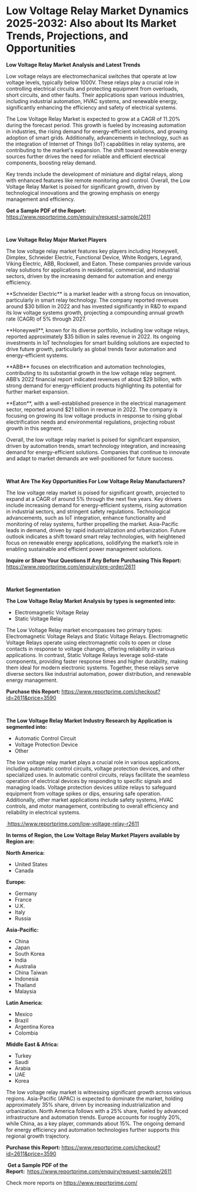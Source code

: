 <p><h1>Low Voltage Relay Market Dynamics 2025-2032: Also about Its Market Trends, Projections, and Opportunities</h1></p><p><strong>Low Voltage Relay Market Analysis and Latest Trends</strong></p>
<p><p>Low voltage relays are electromechanical switches that operate at low voltage levels, typically below 1000V. These relays play a crucial role in controlling electrical circuits and protecting equipment from overloads, short circuits, and other faults. Their applications span various industries, including industrial automation, HVAC systems, and renewable energy, significantly enhancing the efficiency and safety of electrical systems.</p><p>The Low Voltage Relay Market is expected to grow at a CAGR of 11.20% during the forecast period. This growth is fueled by increasing automation in industries, the rising demand for energy-efficient solutions, and growing adoption of smart grids. Additionally, advancements in technology, such as the integration of Internet of Things (IoT) capabilities in relay systems, are contributing to the market's expansion. The shift toward renewable energy sources further drives the need for reliable and efficient electrical components, boosting relay demand.</p><p>Key trends include the development of miniature and digital relays, along with enhanced features like remote monitoring and control. Overall, the Low Voltage Relay Market is poised for significant growth, driven by technological innovations and the growing emphasis on energy management and efficiency.</p></p>
<p><strong>Get a Sample PDF of the Report:&nbsp;</strong> <a href="https://www.reportprime.com/enquiry/request-sample/2611?utm_campaign=2732&utm_medium=2&utm_source=Github&utm_content=ia&utm_term=18032025&utm_id=low-voltage-relay">https://www.reportprime.com/enquiry/request-sample/2611</a></p>
<p>&nbsp;</p>
<p><strong>Low Voltage Relay Major Market Players</strong></p>
<p><p>The low voltage relay market features key players including Honeywell, Dimplex, Schneider Electric, Functional Device, White Rodgers, Legrand, Viking Electric, ABB, Rockwell, and Eaton. These companies provide various relay solutions for applications in residential, commercial, and industrial sectors, driven by the increasing demand for automation and energy efficiency.</p><p>**Schneider Electric** is a market leader with a strong focus on innovation, particularly in smart relay technology. The company reported revenues around $30 billion in 2022 and has invested significantly in R&D to expand its low voltage systems growth, projecting a compounding annual growth rate (CAGR) of 5% through 2027.</p><p>**Honeywell**, known for its diverse portfolio, including low voltage relays, reported approximately $35 billion in sales revenue in 2022. Its ongoing investments in IoT technologies for smart building solutions are expected to drive future growth, particularly as global trends favor automation and energy-efficient systems.</p><p>**ABB** focuses on electrification and automation technologies, contributing to its substantial growth in the low voltage relay segment. ABB’s 2022 financial report indicated revenues of about $29 billion, with strong demand for energy-efficient products highlighting its potential for further market expansion.</p><p>**Eaton**, with a well-established presence in the electrical management sector, reported around $21 billion in revenue in 2022. The company is focusing on growing its low voltage products in response to rising global electrification needs and environmental regulations, projecting robust growth in this segment.</p><p>Overall, the low voltage relay market is poised for significant expansion, driven by automation trends, smart technology integration, and increasing demand for energy-efficient solutions. Companies that continue to innovate and adapt to market demands are well-positioned for future success.</p></p>
<p>&nbsp;</p>
<p><strong>What Are The Key Opportunities For Low Voltage Relay Manufacturers?</strong></p>
<p><p>The low voltage relay market is poised for significant growth, projected to expand at a CAGR of around 5% through the next five years. Key drivers include increasing demand for energy-efficient systems, rising automation in industrial sectors, and stringent safety regulations. Technological advancements, such as IoT integration, enhance functionality and monitoring of relay systems, further propelling the market. Asia-Pacific leads in demand, driven by rapid industrialization and urbanization. Future outlook indicates a shift toward smart relay technologies, with heightened focus on renewable energy applications, solidifying the market’s role in enabling sustainable and efficient power management solutions.</p></p>
<p><strong>Inquire or Share Your Questions If Any Before Purchasing This Report:</strong> <a href="https://www.reportprime.com/enquiry/pre-order/2611?utm_campaign=2732&utm_medium=2&utm_source=Github&utm_content=ia&utm_term=18032025&utm_id=low-voltage-relay">https://www.reportprime.com/enquiry/pre-order/2611</a></p>
<p>&nbsp;</p>
<p><strong>Market Segmentation</strong></p>
<p><strong>The Low Voltage Relay Market Analysis by types is segmented into:</strong></p>
<p><ul><li>Electromagnetic Voltage Relay</li><li>Static Voltage Relay</li></ul></p>
<p><p>The Low Voltage Relay market encompasses two primary types: Electromagnetic Voltage Relays and Static Voltage Relays. Electromagnetic Voltage Relays operate using electromagnetic coils to open or close contacts in response to voltage changes, offering reliability in various applications. In contrast, Static Voltage Relays leverage solid-state components, providing faster response times and higher durability, making them ideal for modern electronic systems. Together, these relays serve diverse sectors like industrial automation, power distribution, and renewable energy management.</p></p>
<p><strong>Purchase this Report:&nbsp;</strong><a href="https://www.reportprime.com/checkout?id=2611&price=3590&utm_campaign=2732&utm_medium=2&utm_source=Github&utm_content=ia&utm_term=18032025&utm_id=low-voltage-relay">https://www.reportprime.com/checkout?id=2611&price=3590</a></p>
<p>&nbsp;</p>
<p><strong>The Low Voltage Relay Market Industry Research by Application is segmented into:</strong></p>
<p><ul><li>Automatic Control Circuit</li><li>Voltage Protection Device</li><li>Other</li></ul></p>
<p><p>The low voltage relay market plays a crucial role in various applications, including automatic control circuits, voltage protection devices, and other specialized uses. In automatic control circuits, relays facilitate the seamless operation of electrical devices by responding to specific signals and managing loads. Voltage protection devices utilize relays to safeguard equipment from voltage spikes or dips, ensuring safe operation. Additionally, other market applications include safety systems, HVAC controls, and motor management, contributing to overall efficiency and reliability in electrical systems.</p></p>
<p><a href="https://www.reportprime.com/low-voltage-relay-r2611?utm_campaign=2732&utm_medium=2&utm_source=Github&utm_content=ia&utm_term=18032025&utm_id=low-voltage-relay">&nbsp;https://www.reportprime.com/low-voltage-relay-r2611</a></p>
<p><strong>In terms of Region, the Low Voltage Relay Market Players available by Region are:</strong></p>
<p>
    <p> <strong> North America: </strong>
        <ul>
            <li>United States</li>
            <li>Canada</li>
        </ul>
        </p> 
    <p> <strong> Europe: </strong>
        <ul>
            <li>Germany</li>
            <li>France</li>
            <li>U.K.</li>
            <li>Italy</li>
            <li>Russia</li>
        </ul>
        </p> 
    <p> <strong> Asia-Pacific: </strong>
        <ul>
            <li>China</li>
            <li>Japan</li>
            <li>South Korea</li>
            <li>India</li>
            <li>Australia</li>
            <li>China Taiwan</li>
            <li>Indonesia</li>
            <li>Thailand</li>
            <li>Malaysia</li>
        </ul>
        </p> 
    <p> <strong> Latin America: </strong>
        <ul>
            <li>Mexico</li>
            <li>Brazil</li>
            <li>Argentina Korea</li>
            <li>Colombia</li>
        </ul>
        </p> 
    <p> <strong> Middle East & Africa: </strong>
        <ul>
            <li>Turkey</li>
            <li>Saudi</li>
            <li>Arabia</li>
            <li>UAE</li>
            <li>Korea</li>
        </ul>
    </p>
    </p>
<p><p>The low voltage relay market is witnessing significant growth across various regions. Asia-Pacific (APAC) is expected to dominate the market, holding approximately 35% share, driven by increasing industrialization and urbanization. North America follows with a 25% share, fueled by advanced infrastructure and automation trends. Europe accounts for roughly 20%, while China, as a key player, commands about 15%. The ongoing demand for energy efficiency and automation technologies further supports this regional growth trajectory.</p></p>
<p><strong>Purchase this Report: </strong><a href="https://www.reportprime.com/checkout?id=2611&price=3590&utm_campaign=2732&utm_medium=2&utm_source=Github&utm_content=ia&utm_term=18032025&utm_id=low-voltage-relay">https://www.reportprime.com/checkout?id=2611&price=3590</a></p>
<p>&nbsp;<strong>Get a Sample PDF of the Report:&nbsp;&nbsp;</strong><a href="https://www.reportprime.com/enquiry/request-sample/2611?utm_campaign=2732&utm_medium=2&utm_source=Github&utm_content=ia&utm_term=18032025&utm_id=low-voltage-relay">https://www.reportprime.com/enquiry/request-sample/2611</a></p>
<p><strong></strong></p>
<p>Check more reports on <a href="https://www.reportprime.com/?utm_campaign=2732&utm_medium=2&utm_source=Github&utm_content=ia&utm_term=18032025&utm_id=low-voltage-relay">https://www.reportprime.com/</a></p>